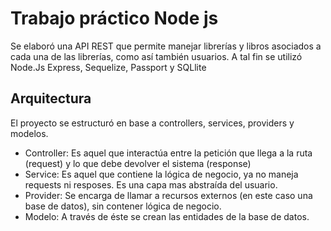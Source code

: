 # Trabajo práctico Node js

Se elaboró una API REST que permite manejar librerías y libros asociados a cada una de las librerías, como así también usuarios. A tal fin se utilizó Node.Js Express, Sequelize,  Passport y SQLlite

## Arquitectura

El proyecto se estructuró en base a controllers, services, providers y modelos.
* Controller: Es aquel que interactúa entre la petición que llega a la ruta (request) y lo que debe devolver el sistema (response)
* Service: Es aquel que contiene la lógica de negocio, ya no maneja requests ni resposes. Es una capa mas abstraída del usuario.
* Provider: Se encarga de llamar a recursos externos (en este caso una base de datos), sin contener lógica de negocio.
* Modelo: A través de éste se crean las entidades de la base de datos. 
